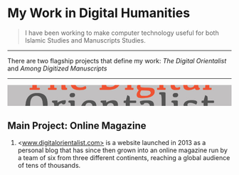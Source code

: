
# My Work in Digital Humanities

> I have been working to make computer technology useful for both Islamic Studies and Manuscripts Studies.

---

There are two flagship projects that define my work: _The Digital Orientalist_ and _Among Digitized Manuscripts_

---
![alt text](https://github.com/lwcvl/cv/blob/master/DOStrip.jpg "Logo Title Text 1")

## Main Project: Online Magazine
1. <www.digitalorientalist.com> is a website launched in 2013 as a personal blog that has since then grown into an online magazine run by a team of six from three different continents, reaching a global audience of tens of thousands.
